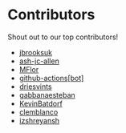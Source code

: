 # Contributors

Shout out to our top contributors!

- [jbrooksuk](https://api.github.com/users/jbrooksuk)
- [ash-jc-allen](https://api.github.com/users/ash-jc-allen)
- [MFlor](https://api.github.com/users/MFlor)
- [github-actions[bot]](https://api.github.com/users/github-actions%5Bbot%5D)
- [driesvints](https://api.github.com/users/driesvints)
- [gabbanaesteban](https://api.github.com/users/gabbanaesteban)
- [KevinBatdorf](https://api.github.com/users/KevinBatdorf)
- [clemblanco](https://api.github.com/users/clemblanco)
- [izshreyansh](https://api.github.com/users/izshreyansh)
